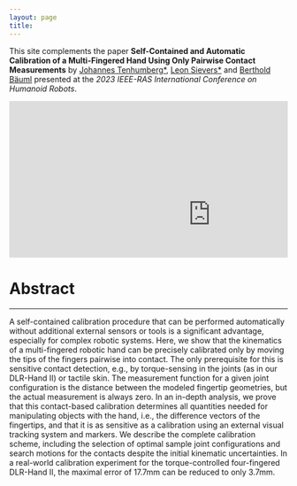 ```yaml
---
layout: page
title: 
---
```


This site complements the paper **Self-Contained and Automatic Calibration of a Multi-Fingered Hand Using Only Pairwise Contact Measurements** by
[Johannes Tenhumberg\*](https://scholar.google.com/citations?user=2RZuYZMAAAAJ), [Leon Sievers\*](https://scholar.google.com/citations?user=y-MzVoUAAAA) and [Berthold Bäuml](https://scholar.google.com/citations?user=fjvpDsEAAAAJ) presented at the _2023 IEEE-RAS International Conference on Humanoid Robots_.
<p align="center">
<div class="video-wrap">
  <div class="video-container">
    <iframe width="728" height="410" src="https://www.youtube.com/embed/dkG9xz1fhOU?si=EfWu8aHsvoZlIpHt" title="YouTube video player" frameborder="0" allow="accelerometer; autoplay; clipboard-write; encrypted-media; gyroscope; picture-in-picture; web-share" allowfullscreen></iframe>
    </div>
  <style>
  .video-container {
  position: relative;
  overflow: hidden;
  height: 0;
  padding-bottom: 56.25%; /* creates a 16:9 aspect ratio */
}

.video-container iframe,
.video-container embed {
  position: absolute;
  top: 0;
  left: 0;
  width: 100%;
  height: 100%;
  max-width: 100%;
}

/* And set the max-width of the parent element */
.video-wrap {
  width: 100%;
  max-width: 1600px;
}
</style>
</div>
  </p>

# Abstract
---
A self-contained calibration procedure that can be performed automatically without additional external sensors or tools is a significant advantage, especially for complex robotic systems. Here, we show that the kinematics of a multi-fingered robotic hand can be precisely calibrated only by moving the tips of the fingers pairwise into contact. The only prerequisite for this is sensitive contact detection, e.g., by torque-sensing in the joints (as in our DLR-Hand II) or tactile skin. The measurement function for a given joint configuration is the distance between the modeled fingertip geometries, but the actual measurement is always zero. In an in-depth analysis, we prove that this contact-based calibration determines all quantities needed for manipulating objects with the hand, i.e., the difference vectors of the fingertips, and that it is as sensitive as a calibration using an external visual tracking system and markers. We describe the complete calibration scheme, including the selection of optimal sample joint configurations and search motions for the contacts despite the initial kinematic uncertainties. In a real-world calibration experiment for the torque-controlled four-fingered DLR-Hand II, the maximal error of 17.7mm can be reduced to only 3.7mm.
